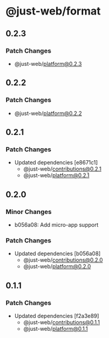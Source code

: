 # @just-web/format

## 0.2.3

### Patch Changes

- @just-web/platform@0.2.3

## 0.2.2

### Patch Changes

- @just-web/platform@0.2.2

## 0.2.1

### Patch Changes

- Updated dependencies [e8671c1]
  - @just-web/contributions@0.2.1
  - @just-web/platform@0.2.1

## 0.2.0

### Minor Changes

- b056a08: Add micro-app support

### Patch Changes

- Updated dependencies [b056a08]
  - @just-web/contributions@0.2.0
  - @just-web/platform@0.2.0

## 0.1.1

### Patch Changes

- Updated dependencies [f2a3e89]
  - @just-web/contributions@0.1.1
  - @just-web/platform@0.1.1
